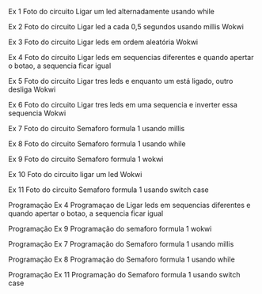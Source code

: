 Ex 1 Foto do circuito Ligar um led alternadamente usando while


Ex 2 Foto do circuito Ligar led a cada 0,5 segundos usando millis Wokwi


Ex 3 Foto do circuito Ligar leds em ordem aleatória Wokwi


Ex 4 Foto do circuito Ligar leds em sequencias diferentes e quando apertar o botao, a sequencia ficar igual


Ex 5 Foto do circuito Ligar tres leds e enquanto um está ligado, outro desliga Wokwi


Ex 6 Foto do circuito Ligar tres leds em uma sequencia e inverter essa sequencia Wokwi


Ex 7 Foto do circuito Semaforo formula 1 usando millis


Ex 8 Foto do circuito Semaforo formula 1 usando while


Ex 9 Foto do circuito Semaforo formula 1 wokwi

Ex 10 Foto do circuito ligar um led Wokwi


Ex 11 Foto do circuito Semaforo formula 1 usando switch case


Programação Ex 4 Programaçao de Ligar leds em sequencias diferentes e quando apertar o botao, a sequencia ficar igual



Programação Ex 9 Programação do semaforo formula 1 wokwi



Programação Ex 7 Programação do Semaforo formula 1 usando millis


Programação Ex 8 Programação do Semaforo formula 1 usando while


Programação Ex 11 Programação do Semaforo formula 1 usando switch case



